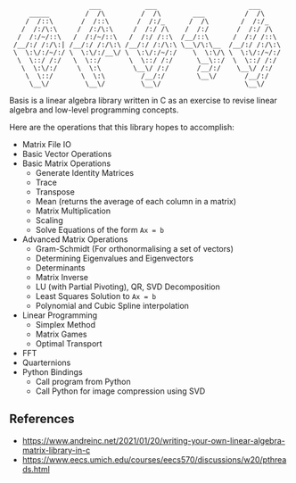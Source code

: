 ```    
                    ___           ___                       ___
     _____         /  /\         /  /\        ___          /  /\                   
    /  /::\       /  /::\       /  /:/_      /  /\        /  /:/_             
   /  /:/\:\     /  /:/\:\     /  /:/ /\    /  /:/       /  /:/ /\  
  /  /:/~/::\   /  /:/~/::\   /  /:/ /::\  /__/::\      /  /:/ /::\ 
 /__/:/ /:/\:| /__/:/ /:/\:\ /__/:/ /:/\:\ \__\/\:\__  /__/:/ /:/\:\            
 \  \:\/:/~/:/ \  \:\/:/__\/ \  \:\/:/~/:/    \  \:\/\ \  \:\/:/~/:/
  \  \::/ /:/   \  \::/       \  \::/ /:/      \__\::/  \  \::/ /:/ 
   \  \:\/:/     \  \:\        \__\/ /:/       /__/:/    \__\/ /:/  
    \  \::/       \  \:\         /__/:/        \__\/       /__/:/   
     \__\/         \__\/         \__\/                     \__\/    
```
Basis is a linear algebra library written in C as an exercise to revise linear algebra and low-level programming concepts.

Here are the operations that this library hopes to accomplish:
- Matrix File IO
- Basic Vector Operations
- Basic Matrix Operations
    - Generate Identity Matrices
    - Trace
    - Transpose
    - Mean (returns the average of each column in a matrix)
    - Matrix Multiplication
    - Scaling
    - Solve Equations of the form `Ax = b`
- Advanced Matrix Operations
    - Gram-Schmidt (For orthonormalising a set of vectors)
    - Determining Eigenvalues and Eigenvectors
    - Determinants
    - Matrix Inverse
    - LU (with Partial Pivoting), QR, SVD Decomposition
    - Least Squares Solution to `Ax = b`
    - Polynomial and Cubic Spline interpolation
- Linear Programming
    - Simplex Method
    - Matrix Games
    - Optimal Transport
- FFT
- Quarternions
- Python Bindings
  - Call program from Python
  - Call Python for image compression using SVD

## References
- https://www.andreinc.net/2021/01/20/writing-your-own-linear-algebra-matrix-library-in-c
- https://www.eecs.umich.edu/courses/eecs570/discussions/w20/pthreads.html
